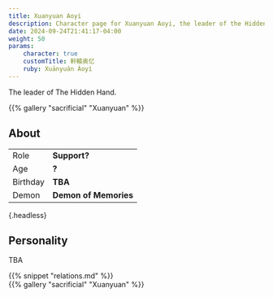 ```yaml
---
title: Xuanyuan Aoyi
description: Character page for Xuanyuan Aoyi, the leader of the Hidden Hand, from Sacrificial
date: 2024-09-24T21:41:17-04:00
weight: 50
params:
    character: true
    customTitle: 軒轅奥忆
    ruby: Xuānyuán Àoyì
---
```


The leader of The Hidden Hand.

<!--more-->

<section class="gallery">
{{% gallery "sacrificial" "Xuanyuan" %}}
</section>

<section class="info">

## About

<div class="about-box">

|          |                 |
| -------- | --------------- |
| Role     | **Support?** |
| Age      | **?**          |
| Birthday | **TBA**         |
| Demon    | **Demon of Memories**        |
{.headless}

</div>

</section>
<section class="details">

## Personality

TBA

</section>
<section class="relations">
{{% snippet "relations.md" %}}
</section>
<section class="gallery">
{{% gallery "sacrificial" "Xuanyuan" %}}
</section>
<section class="extra">
</section>

